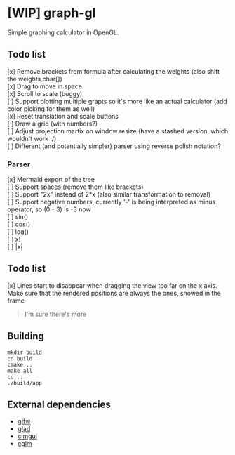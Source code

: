 # [WIP] graph-gl

Simple graphing calculator in OpenGL.

## Todo list

[x] Remove brackets from formula after calculating the weights (also shift the weights char[])  
[x] Drag to move in space  
[x] Scroll to scale (buggy)  
[ ] Support plotting multiple grapts so it's more like an actual calculator (add color picking for them as well)  
[x] Reset translation and scale buttons  
[ ] Draw a grid (with numbers?)  
[ ] Adjust projection martix on window resize (have a stashed version, which wouldn't work :/)  
[ ] Different (and potentially simpler) parser using reverse polish notation?

### Parser

[x] Mermaid export of the tree  
[ ] Support spaces (remove them like brackets)  
[ ] Support "2x" instead of 2\*x (also similar transformation to removal)  
[ ] Support negative numbers, currently '-' is being interpreted as minus operator, so (0 - 3) is -3 now  
[ ] sin()  
[ ] cos()  
[ ] log()  
[ ] x!  
[ ] |x|

## Todo list

[x] Lines start to disappear when dragging the view too far on the x axis. Make sure that the rendered positions are always the ones, showed in the frame

> I'm sure there's more

## Building

```
mkdir build
cd build
cmake ..
make all
cd ..
./build/app
```

## External dependencies

- [glfw](https://github.com/glfw/glfw)
- [glad](https://github.com/Dav1dde/glad)
- [cimgui](https://github.com/cimgui/cimgui)
- [cglm](https://github.com/recp/cglm)
